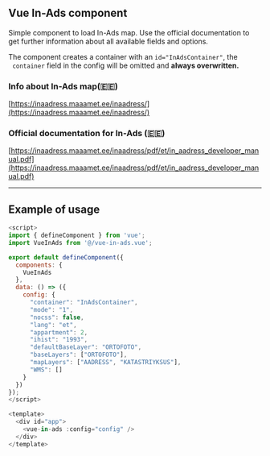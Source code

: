 ## Vue In-Ads component

Simple component to load In-Ads map. Use the official documentation to get further information about all available fields and options.

The component creates a container with an `id="InAdsContainer"`, the   `container` field in the config will be omitted and **always overwritten.**

### Info about In-Ads map(🇪🇪)

[https://inaadress.maaamet.ee/inaadress/](https://inaadress.maaamet.ee/inaadress/)

### Official documentation for In-Ads (🇪🇪)

[https://inaadress.maaamet.ee/inaadress/pdf/et/in_aadress_developer_manual.pdf](https://inaadress.maaamet.ee/inaadress/pdf/et/in_aadress_developer_manual.pdf)

---

## Example of usage

```javascript
<script>
import { defineComponent } from 'vue';
import VueInAds from '@/vue-in-ads.vue';

export default defineComponent({
  components: {
    VueInAds
  },
  data: () => ({
    config: {
      "container": "InAdsContainer",
      "mode": "1",
      "nocss": false,
      "lang": "et",
      "appartment": 2,
      "ihist": "1993",
      "defaultBaseLayer": "ORTOFOTO",
      "baseLayers": ["ORTOFOTO"],
      "mapLayers": ["AADRESS", "KATASTRIYKSUS"],
      "WMS": []
    }
  })
});
</script>

<template>
  <div id="app">
    <vue-in-ads :config="config" />
  </div>
</template>
```
